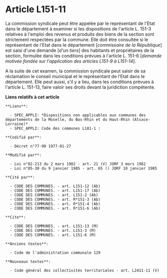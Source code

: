 # Article L151-11

La commission syndicale peut être appelée par le représentant de l'Etat dans le département à examiner si les dispositions de
l'article L. 151-3 relatives à l'emploi des revenus et produits des biens de la section sont strictement respectées par la
commune. Elle doit être consultée si le représentant de l'Etat dans le département [*commissaire de la République*] est saisi
d'une demande [*d'un tiers*] des habitants et propriétaires de la section, formulée dans les conditions prévues à l'article
L. 151-6 [*demande motivée fondée sur l'application des articles L151-9 à L151-14*].

A la suite de cet examen, la commission syndicale peut saisir de sa réclamation le conseil municipal et le représentant de
l'Etat dans le département. Elle peut aussi, s'il y a lieu, dans les conditions prévues à l'article L. 151-13, faire valoir
ses droits devant la juridiction compétente.

**Liens relatifs à cet article**

	**Liens**:

	  - SPEC_APPLI: *Dispositions non applicables aux communes des départements de la Moselle, du Bas-Rhin et du Haut-Rhin (Alsace-Lorraine)*
	  - SPEC_APPLI: Code des communes L181-1 :

	**Codifié par**:

	  - Décret n°77-90 1977-01-27

	**Modifié par**:

	  - Loi n°82-213 du 2 mars 1982 - art. 21 (V) JORF 3 mars 1982
	  - Loi n°85-30 du 9 janvier 1985 - art. 65 () JORF 10 janvier 1985

	**Cité par**:

	  - CODE DES COMMUNES. - art. L151-12 (Ab)
	  - CODE DES COMMUNES. - art. L151-17 (Ab)
	  - CODE DES COMMUNES. - art. L151-2 (Ab)
	  - CODE DES COMMUNES. - art. R*151-3 (Ab)
	  - CODE DES COMMUNES. - art. R*151-4 (Ab)
	  - CODE DES COMMUNES. - art. R*151-6 (Ab)

	**Cite**:

	  - CODE DES COMMUNES. - art. L151-13 (M)
	  - CODE DES COMMUNES. - art. L151-3 (M)
	  - CODE DES COMMUNES. - art. L151-6 (M)

	**Anciens textes**:

	  - Code de l'administration communale 129

	**Nouveaux textes**:

	  - Code général des collectivités territoriales - art. L2411-11 (V)
